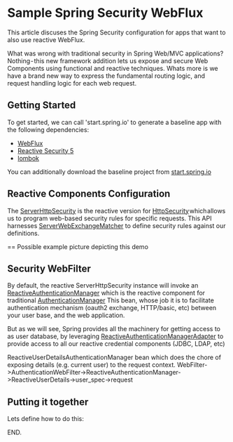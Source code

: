 # Sample Spring Security WebFlux

This article discuses the Spring Security configuration for apps that want to also use
reactive WebFlux.

What was wrong with traditional security in Spring Web/MVC applications? 
Nothing - this new framework addition lets us expose and secure Web Components
using functional and reactive techniques. Whats more is we have a brand new way 
to express the fundamental routing logic, and request handling logic for each web 
request. 

## Getting Started

To get started, we can call 'start.spring.io' to generate a baseline app with the following dependencies:

 * [WebFlux](https://docs.spring.io/spring/docs/5.0.0.BUILD-SNAPSHOT/spring-framework-reference/html/web-reactive.html) 
 * [Reactive Security 5](https://spring.io/blog/2017/10/04/spring-tips-reactive-spring-security)
 * [lombok](https://projectlombok.org)
 
You can additionally download the baseline project from [start.spring.io](http://start.spring.io/starter.zip?type=maven-project&language=java&bootVersion=2.0.3.RELEASE&baseDir=security&groupId=com.example&artifactId=security&name=security&description=Demo+Reactive+Security+Project&packageName=com.example.security&packaging=jar&javaVersion=1.8&autocomplete=&generate-project=&style=security&style=lombok&style=webflux)

## Reactive Components Configuration  

The [ServerHttpSecurity](https://docs.spring.io/spring-security/site/docs/current/api/org/springframework/security/config/web/server/ServerHttpSecurity.html) 
is the reactive version for [HttpSecurity](https://docs.spring.io/spring-security/site/docs/5.0.x/api/org/springframework/security/config/annotation/web/builders/HttpSecurity.html) which allows us to program web-based security 
rules for specific requests. This API harnesses [ServerWebExchangeMatcher](https://docs.spring.io/spring-security/site/docs/current/api/org/springframework/security/web/server/util/matcher/ServerWebExchangeMatcher.html)
to define security rules against our definitions.

== Possible example picture depicting this demo

## Security WebFilter
By default, the reactive ServerHttpSecurity instance will invoke an
[ReactiveAuthenticationManager](https://docs.spring.io/spring-security/site/docs/5.0.x/api/org/springframework/security/authentication/ReactiveAuthenticationManager.html)
which is the reactive component for traditional [AuthenticationManager](https://docs.spring.io/spring-security/site/docs/5.0.x/api/org/springframework/security/authentication/AuthenticationManager.html) 
This bean, whose job it is to facilitate authentication mechanism (oauth2 exchange, HTTP/basic, etc) between your 
user base, and the web application.
 
But as we will see, Spring provides all the machinery for getting access to as user database, by leveraging 
[ReactiveAuthenticationManagerAdapter](https://docs.spring.io/spring-security/site/docs/current/api/org/springframework/security/authentication/ReactiveAuthenticationManagerAdapter.html) 
to provide access to all our reactive credential components (JDBC, LDAP, etc)

ReactiveUserDetailsAuthenticationManager bean which does the chore of exposing details (e.g. current user) to the request context.
WebFilter->AuthenticationWebFilter->ReactiveAuthenticationManager->ReactiveUserDetails->user_spec->request

## Putting it together

Lets define how to do this:


END.
